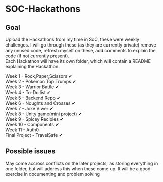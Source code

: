 # SOC-Hackathons

## Goal  
Upload the Hackathons from my time in SoC, these were weekly challenges. I will go through these (as they are currently private) remove any unused code, refresh myself on these, add comments to explain the code (if not currently present).  
Each Hackathon will have its own folder, which will contain a README explaining the Hackathon.  

Week 1 - Rock,Paper,Scissors ✔  
Week 2 - Pokemon Top Trumps ✔  
Week 3 - Warrior Battle ✔  
Week 4 - To-Do list ✔  
Week 5 - Backend Repo ✔  
Week 6 - Noughts and Crosses ✔  
Week 7 - Joke Viwer ✔  
Week 8 - Unity game(mini project) ✔  
Week 9 - Spicey Recipies ✔  
Week 10 - Components ✔  
Week 11 - Auth0  
Final Project - TravelSafe ✔


## Possible issues
May come accross conflicts on the later projects, as storing everything in one folder, but will address this when these come up. It will be a good exercise in documenting and problem solving
